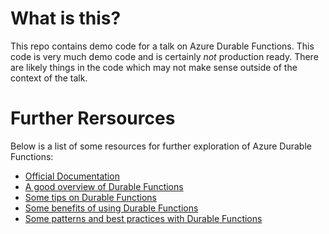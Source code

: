 # What is this?
This repo contains demo code for a talk on Azure Durable Functions. This code is very much demo code and is certainly *not* production ready. There are likely things in the code which may not make sense outside of the context of the talk.

# Further Rersources
Below is a list of some resources for further exploration of Azure Durable Functions:

* [Official Documentation](https://docs.microsoft.com/en-us/azure/azure-functions/durable/durable-functions-overview)
* [A good overview of Durable Functions](https://mikhail.io/2018/12/making-sense-of-azure-durable-functions/)
* [Some tips on Durable Functions](https://medium.com/@tsuyoshiushio/durable-functions-101-35aa3919f182)
* [Some benefits of using Durable Functions](https://markheath.net/post/10-reasons-durable-functions)
* [Some patterns and best practices with Durable Functions](https://www.freecodecamp.org/news/an-introduction-to-azure-durable-functions-patterns-and-best-practices-b1939ae6c717/)